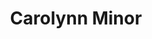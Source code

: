 ---
title: Carolynn Minor
picture: carolynnMinor.jpg
viewer_title: Carolynn Minor
thumbnail: carolynnMinor_t.jpg
alt: Carolynn Minor
medium: Oil
width: 20"
height: 24"
---